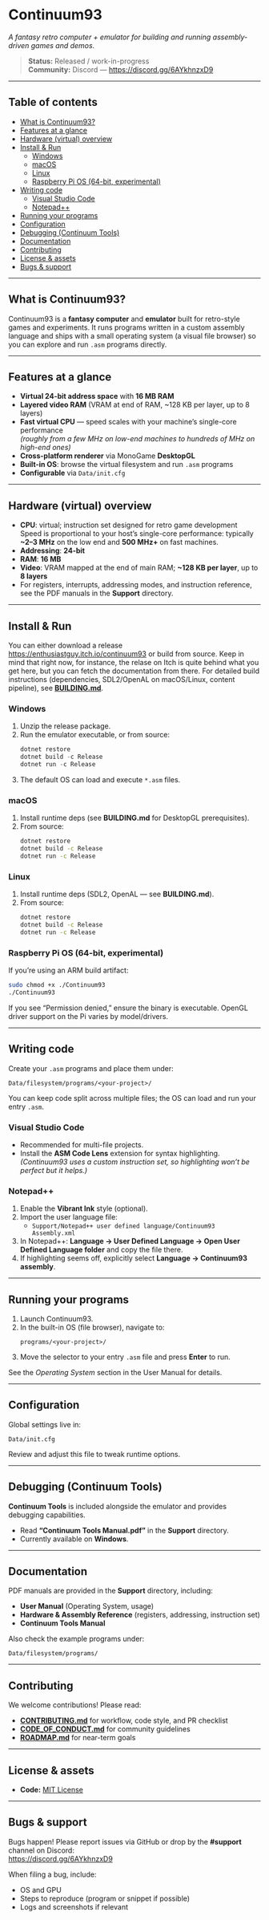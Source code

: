 ﻿# Continuum93

*A fantasy retro computer + emulator for building and running assembly-driven games and demos.*

> **Status:** Released / work-in-progress  
> **Community:** Discord — https://discord.gg/6AYkhnzxD9

---

## Table of contents

- [What is Continuum93?](#what-is-continuum93)
- [Features at a glance](#features-at-a-glance)
- [Hardware (virtual) overview](#hardware-virtual-overview)
- [Install & Run](#install--run)
  - [Windows](#windows)
  - [macOS](#macos)
  - [Linux](#linux)
  - [Raspberry Pi OS (64-bit, experimental)](#raspberry-pi-os-64-bit-experimental)
- [Writing code](#writing-code)
  - [Visual Studio Code](#visual-studio-code)
  - [Notepad++](#notepad)
- [Running your programs](#running-your-programs)
- [Configuration](#configuration)
- [Debugging (Continuum Tools)](#debugging-continuum-tools)
- [Documentation](#documentation)
- [Contributing](#contributing)
- [License & assets](#license--assets)
- [Bugs & support](#bugs--support)

---

## What is Continuum93?

Continuum93 is a **fantasy computer** and **emulator** built for retro-style games and experiments. It runs programs written in a custom assembly language and ships with a small operating system (a visual file browser) so you can explore and run `.asm` programs directly.

---

## Features at a glance

- **Virtual 24-bit address space** with **16 MB RAM**
- **Layered video RAM** (VRAM at end of RAM, ~128 KB per layer, up to 8 layers)
- **Fast virtual CPU** — speed scales with your machine’s single-core performance  
  *(roughly from a few MHz on low-end machines to hundreds of MHz on high-end ones)*
- **Cross-platform renderer** via MonoGame **DesktopGL**
- **Built-in OS**: browse the virtual filesystem and run `.asm` programs
- **Configurable** via `Data/init.cfg`

---

## Hardware (virtual) overview

- **CPU**: virtual; instruction set designed for retro game development  
  Speed is proportional to your host’s single-core performance: typically **~2–3 MHz** on the low end and **500 MHz+** on fast machines.
- **Addressing**: **24-bit**
- **RAM**: **16 MB**
- **Video**: VRAM mapped at the end of main RAM; **~128 KB per layer**, up to **8 layers**
- For registers, interrupts, addressing modes, and instruction reference, see the PDF manuals in the **Support** directory.

---

## Install & Run

You can either download a release https://enthusiastguy.itch.io/continuum93 or build from source. Keep in mind that right now, for instance, the relase on Itch is quite behind what you get here, but you can fetch the documentation from there. For detailed build instructions (dependencies, SDL2/OpenAL on macOS/Linux, content pipeline), see **[BUILDING.md](BUILDING.md)**.

### Windows

1. Unzip the release package.
2. Run the emulator executable, or from source:
   ```powershell
   dotnet restore
   dotnet build -c Release
   dotnet run -c Release
   ```
3. The default OS can load and execute `*.asm` files.

### macOS

1. Install runtime deps (see **BUILDING.md** for DesktopGL prerequisites).
2. From source:
   ```bash
   dotnet restore
   dotnet build -c Release
   dotnet run -c Release
   ```

### Linux

1. Install runtime deps (SDL2, OpenAL — see **BUILDING.md**).
2. From source:
   ```bash
   dotnet restore
   dotnet build -c Release
   dotnet run -c Release
   ```

### Raspberry Pi OS (64-bit, experimental)

If you’re using an ARM build artifact:
```bash
sudo chmod +x ./Continuum93
./Continuum93
```
If you see “Permission denied,” ensure the binary is executable. OpenGL driver support on the Pi varies by model/drivers.

---

## Writing code

Create your `.asm` programs and place them under:
```
Data/filesystem/programs/<your-project>/
```

You can keep code split across multiple files; the OS can load and run your entry `.asm`.

### Visual Studio Code

- Recommended for multi-file projects.
- Install the **ASM Code Lens** extension for syntax highlighting.  
  *(Continuum93 uses a custom instruction set, so highlighting won’t be perfect but it helps.)*

### Notepad++

1. Enable the **Vibrant Ink** style (optional).
2. Import the user language file:
   - `Support/Notepad++ user defined language/Continuum93 Assembly.xml`
3. In Notepad++: **Language → User Defined Language → Open User Defined Language folder** and copy the file there.
4. If highlighting seems off, explicitly select **Language → Continuum93 assembly**.

---

## Running your programs

1. Launch Continuum93.
2. In the built-in OS (file browser), navigate to:
   ```
   programs/<your-project>/
   ```
3. Move the selector to your entry `.asm` file and press **Enter** to run.

See the *Operating System* section in the User Manual for details.

---

## Configuration

Global settings live in:
```
Data/init.cfg
```
Review and adjust this file to tweak runtime options.

---

## Debugging (Continuum Tools)

**Continuum Tools** is included alongside the emulator and provides debugging capabilities.  
- Read **“Continuum Tools Manual.pdf”** in the **Support** directory.
- Currently available on **Windows**.

---

## Documentation

PDF manuals are provided in the **Support** directory, including:
- **User Manual** (Operating System, usage)
- **Hardware & Assembly Reference** (registers, addressing, instruction set)
- **Continuum Tools Manual**

Also check the example programs under:
```
Data/filesystem/programs/
```

---

## Contributing

We welcome contributions! Please read:
- **[CONTRIBUTING.md](CONTRIBUTING.md)** for workflow, code style, and PR checklist
- **[CODE_OF_CONDUCT.md](CODE_OF_CONDUCT.md)** for community guidelines
- **[ROADMAP.md](ROADMAP.md)** for near-term goals

---

## License & assets

- **Code:** [MIT License](LICENSE) 

---

## Bugs & support

Bugs happen! Please report issues via GitHub or drop by the **#support** channel on Discord:  
https://discord.gg/6AYkhnzxD9

When filing a bug, include:
- OS and GPU
- Steps to reproduce (program or snippet if possible)
- Logs and screenshots if relevant
